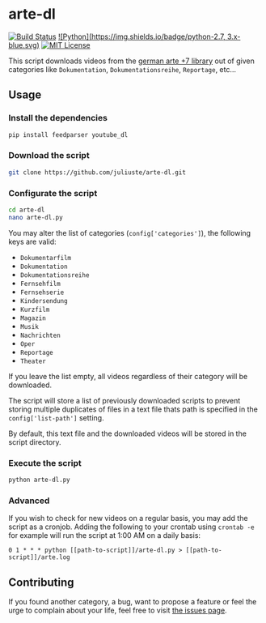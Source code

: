 # arte-dl
[![Build Status](https://travis-ci.org/juliuste/tf-idf.svg?branch=master)](https://travis-ci.org/juliuste/arte-dl) [![Python](https://img.shields.io/badge/python-2.7, 3.x-blue.svg)](https://www.python.org/) [![MIT License](https://img.shields.io/badge/license-MIT-black.svg)](https://opensource.org/licenses/MIT)

This script downloads videos from the [german arte +7 library](http://www.arte.tv/guide/de/plus7/) out of given categories like `Dokumentation`, `Dokumentationsreihe`, `Reportage`,  etc... 

## Usage
### Install the dependencies
```bash
pip install feedparser youtube_dl
```

### Download the script
```bash
git clone https://github.com/juliuste/arte-dl.git
```

### Configurate the script
```bash
cd arte-dl
nano arte-dl.py
```
You may alter the list of categories (`config['categories']`), the following keys are valid:
- `Dokumentarfilm`
- `Dokumentation`
- `Dokumentationsreihe`
- `Fernsehfilm`
- `Fernsehserie`
- `Kindersendung`
- `Kurzfilm`
- `Magazin`
- `Musik`
- `Nachrichten`
- `Oper`
- `Reportage`
- `Theater`

If you leave the list empty, all videos regardless of their category will be downloaded.

The script will store a list of previously downloaded scripts to prevent storing multiple duplicates of files in a text file thats path is specified in the `config['list-path']` setting.

By default, this text file and the downloaded videos will be stored in the script directory.

### Execute the script
```bash
python arte-dl.py
```

### Advanced
If you wish to check for new videos on a regular basis, you may add the script as a cronjob. Adding the following to your crontab using `crontab -e` for example will run the script at 1:00 AM on a daily basis:
```
0 1 * * * python [[path-to-script]]/arte-dl.py > [[path-to-script]]/arte.log
```

## Contributing
If you found another category, a bug, want to propose a feature or feel the urge to complain about your life, feel free to visit [the issues page](https://github.com/juliuste/arte-dl/issues).